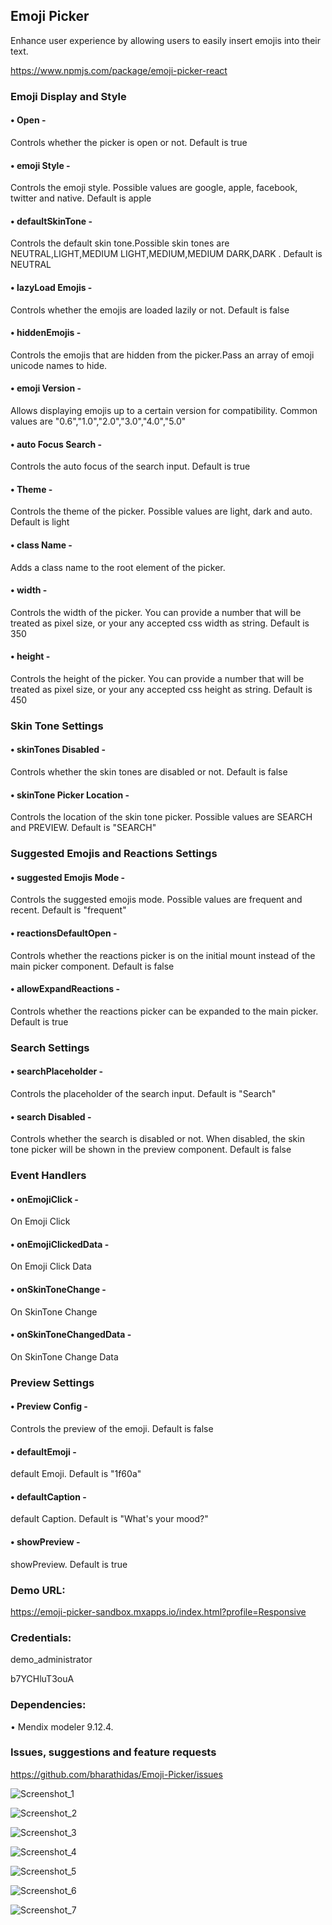 ## Emoji Picker

Enhance user experience by allowing users to easily insert emojis into their text.

https://www.npmjs.com/package/emoji-picker-react

### Emoji Display and Style
#### •	Open - 
Controls whether the picker is open or not. Default is true
#### •	emoji Style - 
Controls the emoji style. Possible values are google, apple, facebook, twitter and native. Default is apple
#### •	defaultSkinTone -
Controls the default skin tone.Possible skin tones are NEUTRAL,LIGHT,MEDIUM LIGHT,MEDIUM,MEDIUM DARK,DARK . Default is NEUTRAL 
#### •	lazyLoad Emojis - 
Controls whether the emojis are loaded lazily or not. Default is false
#### •	hiddenEmojis - 
Controls the emojis that are hidden from the picker.Pass an array of emoji unicode names to hide.
#### •	emoji Version -
Allows displaying emojis up to a certain version for compatibility. Common values are "0.6","1.0","2.0","3.0","4.0","5.0"
#### •	auto Focus Search - 
Controls the auto focus of the search input. Default is true
#### •	Theme -
Controls the theme of the picker. Possible values are light, dark and auto. Default is light
#### •	class Name - 
Adds a class name to the root element of the picker.
#### •	width -
Controls the width of the picker. You can provide a number that will be treated as pixel size, or your any accepted css width as string. Default is 350
#### •	height -
Controls the height of the picker. You can provide a number that will be treated as pixel size, or your any accepted css height as string. Default is 450
### Skin Tone Settings
#### •	skinTones Disabled - 
Controls whether the skin tones are disabled or not. Default is false
#### •	skinTone Picker Location - 
Controls the location of the skin tone picker. Possible values are SEARCH and PREVIEW. Default is "SEARCH"
### Suggested Emojis and Reactions Settings
#### •	suggested Emojis Mode - 
Controls the suggested emojis mode. Possible values are frequent and recent. Default is "frequent"
#### •	reactionsDefaultOpen - 
Controls whether the reactions picker is on the initial mount instead of the main picker component. Default is false
#### •	allowExpandReactions - 
Controls whether the reactions picker can be expanded to the main picker. Default is true
### Search Settings
#### •	searchPlaceholder - 
Controls the placeholder of the search input. Default is "Search"
#### •	search Disabled - 
Controls whether the search is disabled or not. When disabled, the skin tone picker will be shown in the preview component. Default is false
### Event Handlers
#### •	onEmojiClick -
On Emoji Click
#### •	onEmojiClickedData -
On Emoji Click Data
#### •	onSkinToneChange -
On SkinTone Change
#### •	onSkinToneChangedData - 
On SkinTone Change Data
### Preview Settings
#### •	Preview Config - 
Controls the preview of the emoji. Default is false
#### •	defaultEmoji -
default Emoji. Default is "1f60a"
#### •	defaultCaption -
default Caption. Default is "What's your mood?"
#### •	showPreview - 
showPreview. Default is true

### Demo URL:
https://emoji-picker-sandbox.mxapps.io/index.html?profile=Responsive

### Credentials:
demo_administrator

b7YCHluT3ouA

### Dependencies:
•	Mendix modeler 9.12.4.

### Issues, suggestions and feature requests
https://github.com/bharathidas/Emoji-Picker/issues

![Screenshot_1](https://github.com/user-attachments/assets/28c2269b-e605-4961-b26b-20f2ae12c976)

![Screenshot_2](https://github.com/user-attachments/assets/231572fe-8a6a-4da3-bb55-8820d808e272)

![Screenshot_3](https://github.com/user-attachments/assets/7930082b-3302-48cb-baa5-70bcc294fd79)

![Screenshot_4](https://github.com/user-attachments/assets/1592fc5c-5b18-42ee-9721-2bb4bd72d9f1)

![Screenshot_5](https://github.com/user-attachments/assets/2ae397bb-f34a-48aa-9770-d57ff66dddbd)

![Screenshot_6](https://github.com/user-attachments/assets/378d02a1-4f69-4200-a409-3c267ce34f04)

![Screenshot_7](https://github.com/user-attachments/assets/cc103cc6-40e1-4efa-a322-84ed925f7ee0)
